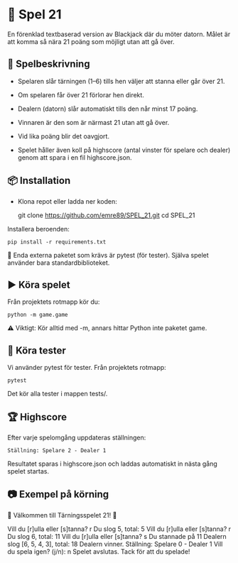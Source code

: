 # 🎲 Spel 21

En förenklad textbaserad version av Blackjack där du möter datorn.
Målet är att komma så nära 21 poäng som möjligt utan att gå över.

## 📖 Spelbeskrivning

* Spelaren slår tärningen (1–6) tills hen väljer att stanna eller går över 21.

* Om spelaren får över 21 förlorar hen direkt.

* Dealern (datorn) slår automatiskt tills den når minst 17 poäng.

* Vinnaren är den som är närmast 21 utan att gå över.

* Vid lika poäng blir det oavgjort.

* Spelet håller även koll på highscore (antal vinster för spelare och dealer) genom att spara i en fil highscore.json.

## 📦 Installation

* Klona repot eller ladda ner koden:

    git clone https://github.com/emre89/SPEL_21.git
    cd SPEL_21


Installera beroenden:

    pip install -r requirements.txt


📌 Enda externa paketet som krävs är pytest (för tester). Själva spelet använder bara standardbiblioteket.

## ▶️ Köra spelet

Från projektets rotmapp kör du:

    python -m game.game


⚠️ Viktigt: Kör alltid med -m, annars hittar Python inte paketet game.

## 🧪 Köra tester

Vi använder pytest för tester.
Från projektets rotmapp:

    pytest

Det kör alla tester i mappen tests/.

## 🏆 Highscore

Efter varje spelomgång uppdateras ställningen:

    Ställning: Spelare 2 - Dealer 1

Resultatet sparas i highscore.json och laddas automatiskt in nästa gång spelet startas.

## 📷 Exempel på körning
🎲 Välkommen till Tärningsspelet 21! 🎲

Vill du [r]ulla eller [s]tanna? r
Du slog 5, total: 5
Vill du [r]ulla eller [s]tanna? r
Du slog 6, total: 11
Vill du [r]ulla eller [s]tanna? s
Du stannade på 11
Dealern slog [6, 5, 4, 3], total: 18
Dealern vinner.
Ställning: Spelare 0 - Dealer 1
Vill du spela igen? (j/n): n
Spelet avslutas. Tack för att du spelade!
